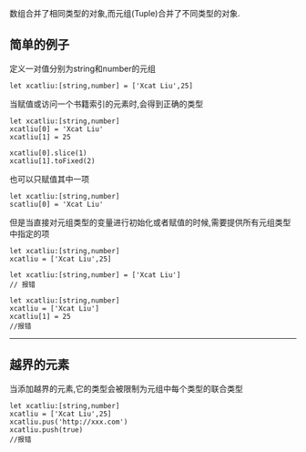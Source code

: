 数组合并了相同类型的对象,而元组(Tuple)合并了不同类型的对象.

## **简单的例子**

定义一对值分别为string和number的元组

```
let xcatliu:[string,number] = ['Xcat Liu',25]
```

当赋值或访问一个书籍索引的元素时,会得到正确的类型

```
let xcatliu:[string,number]
xcatliu[0] = 'Xcat Liu'
xcatliu[1] = 25

xcatliu[0].slice(1)
xcatliu[1].toFixed(2)
```

也可以只赋值其中一项

```
let xcatliu:[string,number]
scatliu[0] = 'Xcat Liu'
```

但是当直接对元组类型的变量进行初始化或者赋值的时候,需要提供所有元组类型中指定的项

```
let xcatliu:[string,number]
xcatliu = ['Xcat Liu',25]

let xcatliu:[string,number] = ['Xcat Liu']
// 报错
```

```
let xcatliu:[string,number]
xcatliu = ['Xcat Liu']
xcatliu[1] = 25
//报错
```

---

## **越界的元素**

当添加越界的元素,它的类型会被限制为元组中每个类型的联合类型

```
let xcatliu:[string,number]
xcatliu = ['Xcat Liu',25]
xcatliu.pus('http://xxx.com')
xcatliu.push(true)
//报错
```